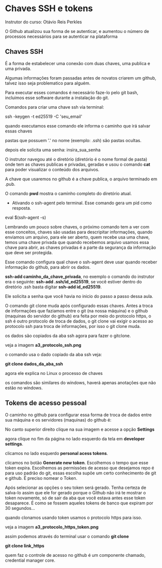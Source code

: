 # Chaves SSH e tokens

Instrutor do curso: Otávio Reis Perkles

O Github atualizou sua forma de se autenticar, e aumentou o número de processos necessários para se autenticar na plataforma

## Chaves SSH

É a forma de estabelecer uma conexão com duas chaves, uma publica e uma privada.

Algumas informações foram passadas antes de novatos criarem um github, talvez isso seja problematico para alguém.

Para executar esses comandos é necessário faze-lo pelo git bash, incluimos esse software durante a instalação do git.

Comandos para criar uma chave ssh via terminal:

ssh -keygen -t ed25519 -C 'seu_email'

quando executamos esse comando ele informa o caminho que irá salvar essas chaves

pastas que possuem '.' no nome (exemplo: .ssh) são pastas ocultas.

depois ele solicita uma senha: insira_sua_senha

O instrutor navegou até o diretório (diretório é o nome formal de pasta) onde tem as chaves publicas e privadas, geradas e usou o comando **cat** para poder visualizar o conteúdo dos arquivos.

A chave que usaremos no github é a chave publica, o arquivo terminado em .pub.

O comando **pwd** mostra o caminho completo do diretório atual.

- Ativando o ssh-agent pelo terminal. Esse comando gera um pid como resposta.

eval $(ssh-agent -s)

Lembrando um pouco sobre chaves, o próximo comando tem a ver com esse conceitos, chaves são usadas para descripitar informações, quando enviamos um arquivo, para ele ser aberto, quem recebe usa uma chave, temos uma chave privada que quando recebemos arquivo usamos essa chave para abrir, as chaves privadas é a parte da segurança da informação que deve ser protegida.

Esse comando configura qual chave o ssh-agent deve usar quando receber informação do github, para abrir os dados.

**ssh-add caminho_da_chave_privada**, no exemplo o comando do instrutor era o seguinte: **ssh-add .ssh/id_ed25519**, se você estiver dentro do diretório .ssh basta digitar **ssh-add id_ed25519**.

Ele solicita a senha que você havia no inicio do passo a passo dessa aula.

O comando git clone muda após configurado essas chaves. Antes a troca de informações que faziamos entre o git (na nossa máquina) e o github (maquinas do servidor do github) era feita por meio do protocolo https, o ssh é outro protocolo de troca de dados, o git clone vai exigir o acesso ao protocolo ssh para troca de informações, por isso o git clone muda.

os dados são copiados da aba ssh agora para fazer o gitclone.

veja a imagem **a3_protocolo_ssh.png**

o comando usa o dado copiado da aba ssh veja:

**git clone dados_da_aba_ssh**

agora ele explica no Linux o processo de chaves

os comandos são similares do windows, haverá apenas anotações que não estão no windows.

## Tokens de acesso pessoal

O caminho no github para configurar essa forma de troca de dados entre sua máquina e os servidores (maquinas) do github é:

No canto superior direito clique na sua imagem e acesse a opção **Settings**

agora clique no fim da página no lado esquerdo da tela em **developer settings**.

clicamos no lado esquerdo **personal acess tokens**.

clicamos no botão **Generate new token**. Escolhemos o tempo que esse token expira. Escolhemos as permissões de acesso que desejamos repo é para uso padrão do git, essas escolha supõe um certo conhecimento de git e github. É preciso nomear o Token.

Após selecionar as opções o seu token será gerado. Tenha certeza de salva-lo assim que ele for gerado porque o Github não irá te mostrar o token novamente, só de sair da aba que você estava antes esse token desaparece. É como se fossem aqueles tokens de banco que expiram por 30 segundos...

quando clonamos usando token usamos o protocolo https para isso.

veja a imagem **a3_protocolo_https_token.png**

assim podemos através do terminal usar o comando **git clone**

**git clone link_https** 

quem faz o controle de acesso no github é um componente chamado, credential manager core.
